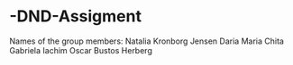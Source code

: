 # -DND-Assigment
Names of the group members:
Natalia Kronborg Jensen
Daria Maria Chita
Gabriela Iachim
Oscar Bustos Herberg
